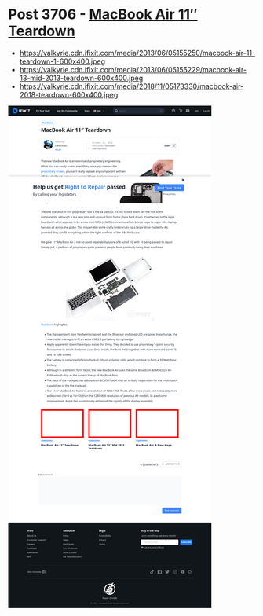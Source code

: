 # Post 3706 - [MacBook Air 11&#8243; Teardown](https://www.ifixit.com/News/3706/macbook-air-11-teardown-2)

- https://valkyrie.cdn.ifixit.com/media/2013/06/05155250/macbook-air-11-teardown-1-600x400.jpeg
- https://valkyrie.cdn.ifixit.com/media/2013/06/05155229/macbook-air-13-mid-2013-teardown-600x400.jpeg
- https://valkyrie.cdn.ifixit.com/media/2018/11/05173330/macbook-air-2018-teardown-600x400.jpeg

![screencap](screenshots/d7c2281d-ad9a-499b-b416-d9c2982531b7.png)

